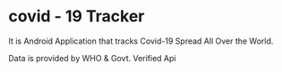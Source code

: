 # covid - 19 Tracker

It is Android Application that tracks Covid-19 Spread All Over the World.

Data is provided by WHO & Govt. Verified Api

